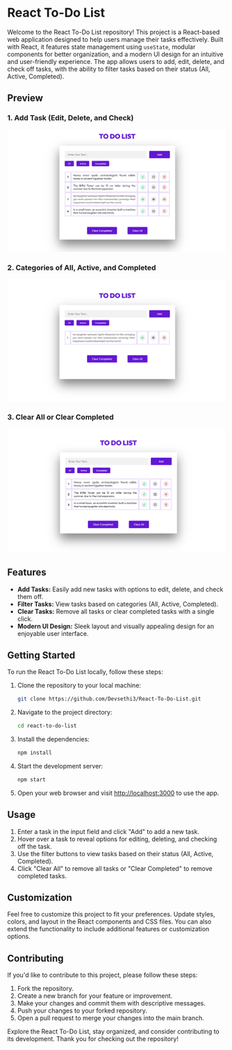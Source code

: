 # React To-Do List

Welcome to the React To-Do List repository! This project is a React-based web application designed to help users manage their tasks effectively. Built with React, it features state management using `useState`, modular components for better organization, and a modern UI design for an intuitive and user-friendly experience. The app allows users to add, edit, delete, and check off tasks, with the ability to filter tasks based on their status (All, Active, Completed).

## Preview

### 1. Add Task (Edit, Delete, and Check)

![React To-Do List - Add Task (Edit, Delete, and Check)](Preview_Add_Task.png)

### 2. Categories of All, Active, and Completed

![React To-Do List - Categories of All, Active, and Completed](Preview_Categories.png)

### 3. Clear All or Clear Completed

![React To-Do List - Clear All or Clear Completed](Preview_Clear.png)

## Features

- **Add Tasks:** Easily add new tasks with options to edit, delete, and check them off.
- **Filter Tasks:** View tasks based on categories (All, Active, Completed).
- **Clear Tasks:** Remove all tasks or clear completed tasks with a single click.
- **Modern UI Design:** Sleek layout and visually appealing design for an enjoyable user interface.

## Getting Started

To run the React To-Do List locally, follow these steps:

1. Clone the repository to your local machine:

   ```bash
   git clone https://github.com/Devsethi3/React-To-Do-List.git
   ```

2. Navigate to the project directory:

   ```bash
   cd react-to-do-list
   ```

3. Install the dependencies:

   ```bash
   npm install
   ```

4. Start the development server:

   ```bash
   npm start
   ```

5. Open your web browser and visit [http://localhost:3000](http://localhost:3000) to use the app.

## Usage

1. Enter a task in the input field and click "Add" to add a new task.
2. Hover over a task to reveal options for editing, deleting, and checking off the task.
3. Use the filter buttons to view tasks based on their status (All, Active, Completed).
4. Click "Clear All" to remove all tasks or "Clear Completed" to remove completed tasks.

## Customization

Feel free to customize this project to fit your preferences. Update styles, colors, and layout in the React components and CSS files. You can also extend the functionality to include additional features or customization options.

## Contributing

If you'd like to contribute to this project, please follow these steps:

1. Fork the repository.
2. Create a new branch for your feature or improvement.
3. Make your changes and commit them with descriptive messages.
4. Push your changes to your forked repository.
5. Open a pull request to merge your changes into the main branch.

Explore the React To-Do List, stay organized, and consider contributing to its development. Thank you for checking out the repository!